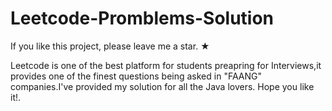 # Leetcode-Promblems-Solution
If you like this project, please leave me a star. ★

Leetcode is one of the best platform for students preapring for Interviews,it provides one of the finest questions being asked in "FAANG"
companies.I've provided my solution for all the Java lovers.
Hope you like it!.
